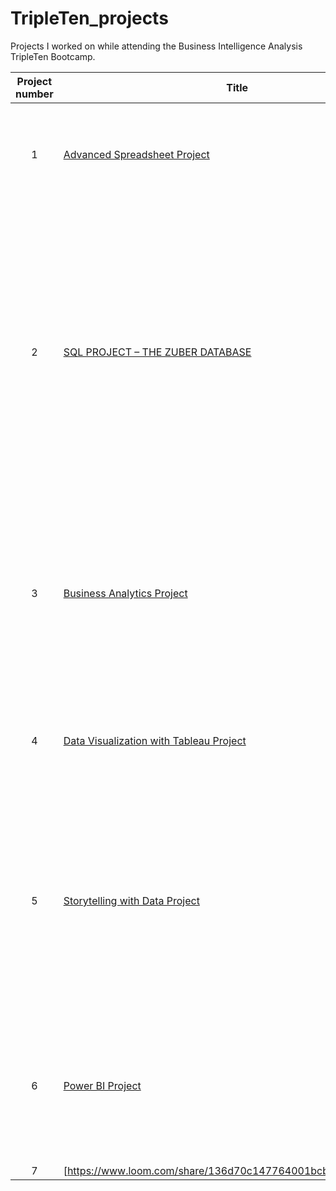 # TripleTen_projects
Projects I worked on while attending the Business Intelligence Analysis TripleTen Bootcamp.


| Project number | Title | Description |
| :-----------: | ----------- |----------- |
| 1 | [Advanced Spreadsheet Project](https://docs.google.com/spreadsheets/d/1W6_JOP-u9kH6UPBg9reghYmYMqUfTSQNPlxQoPtOiUQ/edit?usp=sharing) | The task was to analyze data collected on current Airbnb listings to identify useful insights. |
| 2 | [SQL PROJECT – THE ZUBER DATABASE](https://tripleten.com/trainer/bi-analyst/lesson/32ddb20e-3ada-4aea-88d7-3ba42f2bd09c/task/d102902d-9759-41d6-8121-d35db6e9b511/) | The task was to find patterns in the data by understanding passenger preferences and the impact of external factors on rides. This project also tasked me to analyze data from competitors, and investigate the impact of weather on ride frequency. |
| 3 | [Business Analytics Project](https://docs.google.com/spreadsheets/d/1np4ko7XbHQ-EwSKuzDq0TUC82_Aq_7rtSgwKFXnTo0o/edit?usp=sharing) | The tasks for this project were to build a conversion funnel, prepare data for cohort analysis, calculate retention rates and organize the documents in the spreadsheet. |
| 4 |	[Data Visualization with Tableau Project](https://public.tableau.com/app/profile/sarah.blankson.stiles.ocran/viz/SARAHBLANKSON-STILES-OCRANTABLEAUPROJECT-SUPERSTORES) | The task was to review the superstore’s operations and increase its profitability to avoid bankruptcy. |
| 5	| [Storytelling with Data Project](https://public.tableau.com/app/profile/sarah.blankson.stiles.ocran/viz/SARAHBLANKSON-STILES-OCRANSPRINT5PROJECT/ReturnsPresentation) | The task was to prepare an analysis for the CEO of the Superstore to help them understand what is causing customers to return their orders and how to reduce the volume of returned orders. |
| 6 | [Power BI Project](https://app.powerbi.com/groups/me/reports/f8eeb17b-19b3-4c49-b9fa-d60a7b0160d7/0c803d886002b00d3e57?experience=power-bi&clientSideAuth=0) | The task was to review the landscape of apps on the Shopify platform, using data scraped from publicly available Shopify websites. |
| 7 | [https://www.loom.com/share/136d70c147764001bcb09441693ff185] | 		
